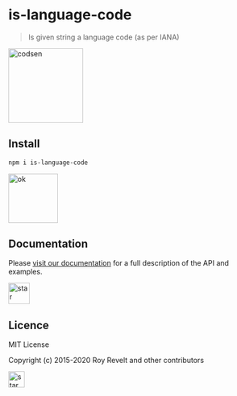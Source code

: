 # is-language-code

> Is given string a language code (as per IANA)

<img src="https://codsen.com/images/png-codsen-1.png" width="148" alt="codsen" align="center">

## Install

```bash
npm i is-language-code
```

<img src="https://codsen.com/images/png-codsen-ok.png" width="98" alt="ok" align="center">

## Documentation

Please [visit our documentation](https://codsen.com/os/is-language-code/) for a full description of the API and examples.

<img src="https://codsen.com/images/png-codsen-star.png" width="42" alt="star" align="center">

## Licence

MIT License

Copyright (c) 2015-2020 Roy Revelt and other contributors

<img src="https://codsen.com/images/png-codsen-star-small.png" width="32" alt="star" align="center">
